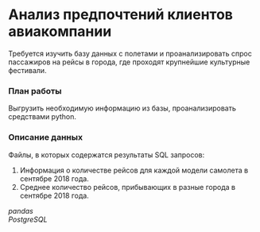  # Анализ предпочтений клиентов авиакомпании

Требуется изучить базу данных с полетами и проанализировать спрос пассажиров на рейсы в города, где проходят крупнейшие культурные фестивали.

### План работы
Выгрузить необходимую информацию из базы, проанализировать средствами python.


### Описание данных  
Файлы, в которых содержатся результаты SQL запросов: 
1. Информация о количестве рейсов для каждой модели самолета в сентябре 2018 года.
2. Среднее количество рейсов, прибывающих в разные города в сентябре 2018 года. 

*pandas*   
*PostgreSQL*
